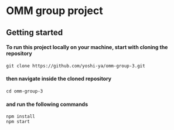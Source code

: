 # OMM group project

## Getting started

#### To run this project locally on your machine, start with cloning the repository

`git clone https://github.com/yoshi-ya/omm-group-3.git`

#### then navigate inside the cloned repository

`cd omm-group-3`

#### and run the following commands

````shell
npm install
npm start
````
